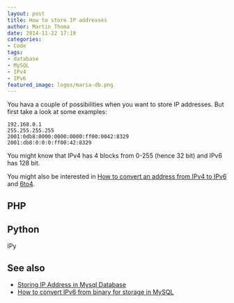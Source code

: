 ```yaml
---
layout: post
title: How to store IP addresses
author: Martin Thoma
date: 2014-11-22 17:19
categories:
- Code
tags:
- database
- MySQL
- IPv4
- IPv6
featured_image: logos/maria-db.png
---
```

You hava a couple of possibilities when you want to store IP addresses. But
first take a look at some examples:

```text
192.168.0.1
255.255.255.255
2001:0db8:0000:0000:0000:ff00:0042:8329
2001:db8:0:0:0:ff00:42:8329
```

You might know that IPv4 has 4 blocks from 0-255 (hence 32 bit) and IPv6 has
128 bit.

You might also be interested in [How to convert an address from IPv4 to IPv6](http://stackoverflow.com/a/1555659/562769) and [6to4](https://en.wikipedia.org/wiki/6to4).

## PHP


## Python

IPy


## See also

* [Storing IP Address in Mysql Database](http://blog.chatwee.com/2014/02/storing-ip-address-in-mysql-database/)
* [How to convert IPv6 from binary for storage in MySQL](http://stackoverflow.com/a/1619332/562769)
